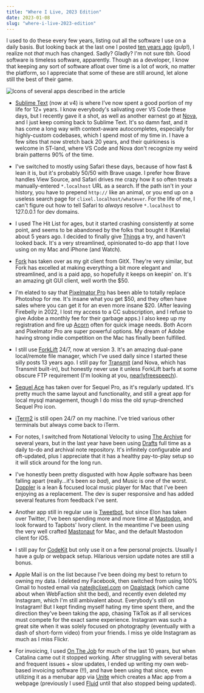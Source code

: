 ```yaml
---
title: "Where I Live, 2023 Edition"
date: 2023-01-08
slug: "where-i-live-2023-edition"
---
```


I used to do these every few years, listing out all the software I use on a daily basis. But looking back at the last one I posted [ten years ago](https://blog.clixel.com/posts/where-i-live-2013-edition/) (gulp!), I realize not *that* much has changed. Sadly? Gladly? I'm not sure tbh. Good software is timeless software, apparently. Though as a developer, I know that keeping any sort of software afloat over time is a lot of work, no matter the platform, so I appreciate that some of these are still around, let alone still the best of their game.

![Icons of several apps described in the article](/images/where-i-live-2023.png)

- [Sublime Text](https://www.sublimetext.com) (now at v4) is where I’ve now spent a good portion of my life for 12+ years. I know everybody's salivating over VS Code these days, but I recently gave it a shot, as well as another earnest go at [Nova](https://nova.app), and I just keep coming back to Sublime Text. It's so damn fast, and it has come a long way with context-aware autocompletes, especially for highly-custom codebases, which I spend most of my time in. I have a few sites that now stretch back 20 years, and their quirkiness is welcome in ST-land, where VS Code and Nova don't recognize my weird brain patterns 90% of the time.</li>

- I've switched to mostly using Safari these days, because of how fast & lean it is, but it's probably 50/50 with Brave usage. I prefer how Brave handles View Source, and Safari drives me crazy how it so often treats a manually-entered `*.localhost` URL as a search. If the path isn't in your history, you have to prepend `http://` like an animal, or you end up on a useless search page for `clixel.localhost/whatever`. For the life of me, I can't figure out how to tell Safari to *always* resolve `*.localhost` to 127.0.0.1 for dev domains.

- I used The Hit List for ages, but it started crashing consistently at some point, and seems to be abandoned by the folks that bought it (Karelia) about 5 years ago. I decided to finally give [Things](https://culturedcode.com/things/) a try, and haven't looked back. It's a very streamlined, opinionated to-do app that I love using on my Mac and iPhone (and Watch).

- [Fork](https://git-fork.com) has taken over as my git client from GitX. They're very similar, but Fork has excelled at making everything a bit more elegant and streamlined, and is a paid app, so hopefully it keeps on keepin' on. It's an amazing git GUI client, well worth the $50.

- I'm elated to say that [Pixelmator Pro](https://www.pixelmator.com/pro/) has been able to totally replace Photoshop for me. It's insane what you get $50, and they often have sales where you can get it for an even more insane $20. (After leaving Firebelly in 2022, I lost my access to a CC subscription, and I refuse to give Adobe a monthly fee for their garbage apps.) I also keep up my registration and fire up <a href="https://flyingmeat.com/acorn/">Acorn</a> often for quick image needs. Both Acorn and Pixelmator Pro are super powerful options. My dream of Adobe having strong indie competition on the Mac has finally been fulfilled.

- I still use [ForkLift](https://www.binarynights.com) 24/7, now at version 3. It's an amazing dual-pane local/remote file manager, which I've used daily since I started these silly posts 13 years ago. I still pay for [Transmit](https://panic.com/transmit/) (and Nova, which has Transmit built-in), but honestly never use it unless ForkLift barfs at some obscure FTP requirement (I'm looking at you, [nearlyfreespeech](https://www.nearlyfreespeech.net)).

- [Sequel Ace](https://sequel-ace.com) has taken over for Sequel Pro, as it's regularly updated. It's pretty much the same layout and functionality, and still a great app for local mysql management, though I do miss the old syrup-drenched Sequel Pro icon.

- [iTerm2](https://iterm2.com) is still open 24/7 on my machine. I've tried various other terminals but always come back to iTerm.

- For notes, I switched from Notational Velocity to using [The Archive](https://zettelkasten.de/the-archive/) for several years, but in the last year have been using [Drafts](https://getdrafts.com) full time as a daily to-do and archival note repository. It's infinitely configurable and oft-updated, plus I appreciate that it has a healthy pay-to-play setup so it will stick around for the long run.

- I've honestly been pretty disgusted with how Apple software has been falling apart (really...it's been *so bad*), and Music is one of the worst. [Doppler](https://brushedtype.co/doppler/) is a lean & focused local music player for Mac that I've been enjoying as a replacement. The dev is super responsive and has added several features from feedback I've sent.

- Another app still in regular use is [Tweetbot](https://tapbots.com/tweetbot/mac/), but since Elon has taken over Twitter, I've been spending more and more time at [Mastodon](https://mastodon.art/@natebeaty), and look forward to Tapbots' Ivory client. In the meantime I've been using the very well crafted [Mastonaut](https://mastonaut.app) for Mac, and the default Mastodon client for iOS.

- I still pay for [CodeKit](https://codekitapp.com) but only use it on a few personal projects. Usually I have a gulp or webpack setup. Hilarious version update notes are still a bonus.

- Apple Mail is on the list because I've been doing my best to return to owning my data. I deleted my Facebook, then switched from using 100% Gmail to hosted email via nate@clixel.com on [Opalstack](https://brushedtype.co/doppler/) (which came about when WebFaction shit the bed), and recently even deleted my Instagram, which I'm still ambivalent about. Everybody's still on Instagram! But I kept finding myself hating my time spent there, and the direction they've been taking the app, chasing TikTok as if all services must compete for the exact same experience. Instagram was such a great site when it was solely focused on photography (eventually with a dash of short-form video) from your friends. I miss ye olde Instagram as much as I miss Flickr.

- For invoicing, I used [On The Job](https://stuntsoftware.com/onthejob/) for much of the last 10 years, but when Catalina came out it stopped working. After struggling with several betas and frequent issues + slow updates, I ended up writing my own web-based invoicing software (!!), and have been using that since, even utilizing it as a menubar app via [Unite](https://www.bzgapps.com/unite) which creates a Mac app from a webpage (previously I used [Fluid](https://fluidapp.com) until that also stopped being updated).